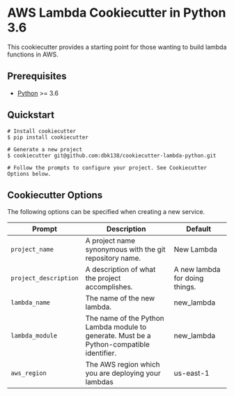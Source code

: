 # AWS Lambda Cookiecutter in Python 3.6

This cookiecutter provides a starting point for those wanting to build lambda functions in AWS.

## Prerequisites

* [Python](https://www.python.org/) >= 3.6

## Quickstart

```
# Install cookiecutter
$ pip install cookiecutter

# Generate a new project
$ cookiecutter git@github.com:dbk138/cookiecutter-lambda-python.git

# Follow the prompts to configure your project. See Cookiecutter Options below.

```

## Cookiecutter Options

The following options can be specified when creating a new service.

| Prompt                | Description                                                                                  | Default                        |
| ----------------------| ---------------------------------------------------------------------------------------------| ------------------------------ |
| `project_name`        | A project name synonymous with the git repository name.                                      | New Lambda                     |
| `project_description` | A description of what the project accomplishes.                                              | A new lambda for doing things. | 
| `lambda_name`         | The name of the new lambda.                                                                  | new_lambda                     |
| `lambda_module`       | The name of the Python Lambda module to generate. Must be a Python-compatible identifier.    | new_lambda                     |
| `aws_region`          | The AWS region which you are deploying your lambdas                                          | us-east-1                      |

